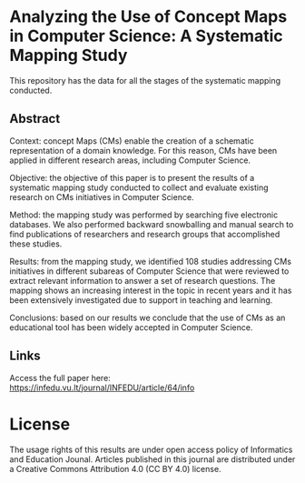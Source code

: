 # Analyzing the Use of Concept Maps in Computer Science: A Systematic Mapping Study

This repository has the data for all the stages of the systematic mapping conducted. 

## Abstract

Context: concept Maps (CMs) enable the creation of a schematic representation of a domain knowledge. For this reason, CMs have been applied in different research areas, including Computer Science. 

Objective: the objective of this paper is to present the results of a systematic mapping study conducted to collect and evaluate existing research on CMs initiatives in Computer Science. 

Method: the mapping study was performed by searching five electronic databases. We also performed backward snowballing and manual search to find publications of researchers and research groups that accomplished these studies. 

Results: from the mapping study, we identified 108 studies addressing CMs initiatives in different subareas of Computer Science that were reviewed to extract relevant information to answer a set of research questions. The mapping shows an increasing interest in the topic in recent years and it has been extensively investigated due to support in teaching and learning. 

Conclusions: based on our results we conclude that the use of CMs as an educational tool has been widely accepted in Computer Science.

## Links

Access the full paper here: https://infedu.vu.lt/journal/INFEDU/article/64/info


# License

The usage rights of this results are under open access policy of Informatics and Education Jounal. Articles published in this journal are distributed under a Creative Commons Attribution 4.0 (CC BY 4.0) license.
